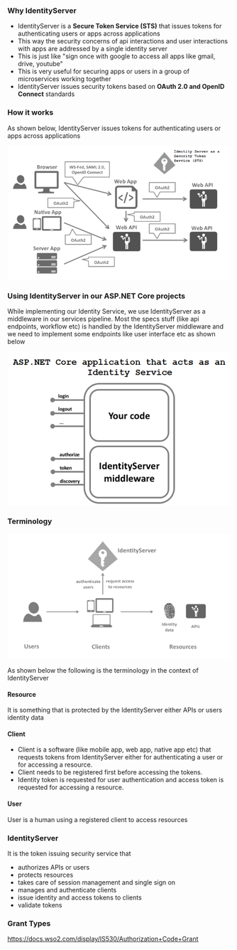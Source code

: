 ### Why IdentityServer
* IdentityServer is a **Secure Token Service (STS)** that issues tokens for authenticating users or apps across applications
* This way the security concerns of api interactions and user interactions with apps are addressed by a single identity server
* This is just like "sign once with google to access all apps like gmail, drive, youtube"
* This is very useful for securing apps or users in a group of microservices working together
* IdentityServer issues security tokens based on **OAuth 2.0 and OpenID Connect** standards

### How it works
As shown below, IdentityServer issues tokens for authenticating users or apps across applications

![identityServerIllustration](https://github.com/nagasudhirpulla/dotnet_core_arch_notes/raw/master/assets/identityServerIllustration.png)

### Using IdentityServer in our ASP.NET Core projects
While implementing our Identity Service, we use IdentityServer as a middleware in our services pipeline. Most the specs stuff (like api endpoints, workflow etc) is handled by the IdentityServer middleware and we need to implement some endpoints like user interface etc as shown below

![identityServerMiddlewareIllustration](https://github.com/nagasudhirpulla/dotnet_core_arch_notes/raw/master/assets/identityServerMiddlewareIllustration.png)

### Terminology
![identityServerTerminology](https://github.com/nagasudhirpulla/dotnet_core_arch_notes/raw/master/assets/identityServerTerminology.png)

As shown below the following is the terminology in the context of IdentityServer

#### Resource
It is something that is protected by the IdentityServer either APIs or users identity data
#### Client 
* Client is a software (like mobile app, web app, native app etc) that requests tokens from IdentityServer either for authenticating a user or for accessing a resource. 
* Client needs to be registered first before accessing the tokens. 
* Identity token is requested for user authentication and access token is requested for accessing a resource.

#### User
User is a human using a registered client to access resources

### IdentityServer
It is the token issuing security service that 
* authorizes APIs or users
* protects resources
* takes care of session management and single sign on
* manages and authenticate clients
* issue identity and access tokens to clients
* validate tokens

### Grant Types
https://docs.wso2.com/display/IS530/Authorization+Code+Grant
